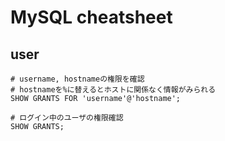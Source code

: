 # MySQL cheatsheet

## user
```
# username, hostnameの権限を確認
# hostnameを%に替えるとホストに関係なく情報がみられる
SHOW GRANTS FOR 'username'@'hostname';

# ログイン中のユーザの権限確認
SHOW GRANTS;
```
